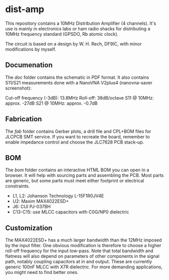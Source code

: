 dist-amp
========

This repository contains a 10MHz Distribution Amplifier (4  channels). It's
use is mainly in electronics labs or ham radio shacks for distributing a 
10MHz frequency standard (GPSDO, Rb atomic clock).

The circuit is based on a design by W. H. Rech, DF9IC, with minor modifications
by myself.

Documenation
------------

The *doc* folder contains the schematic in PDF format. It also contains S11/S21 measurements
done with a NanoVNA V2plus4 (nanovna-saver screenshot):

Cut-off frequency (-3dB): 13.8MHz
Roll-off: 38dB/octave
S11 @ 10MHz: approx. -27dB
S21 @ 10MHz: approx. -0.7dB

Fabrication
-----------

The *fab* folder contains Gerber plots, a drill file and CPL+BOM files for
JLCPCB SMT service. If you want to recreate the board, remember to enable
impedance control and choose the JLC7628 PCB stack-up.

BOM
---

The *bom* folder contains an interactive HTML BOM you can open in a browser. It will
help with sourcing parts and assembling the PCB. Most parts are generic, but some parts
must meet either footprint or electrical constraints.

- L1, L2: Johanson Technology L-15F1R0JV4E
- U2: Maxim MAX4022ESD+
- J6: CUI PJ-037BH
- C13-C15: use MLCC capacitors with C0G/NP0 dielectric

Customization
-------------

The MAX4022ESD+ has a much larger bandwidth than the 12MHz imposed by the input filter.
One obvious modification is therefore to choose a higher roll-off frequency for the
input low-pass. Note that total bandwidth and flatness will also depend on parameters
of other components in the signal path, notably coupling capacitors at in and output.
These are currently generic 100nF MLCC with X7R dielectric. For more demanding applications,
you might need to find better ones.
